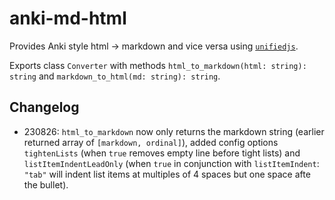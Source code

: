 # anki-md-html

Provides Anki style html → markdown and vice versa using [`unifiedjs`](https://unifiedjs.com).

Exports class `Converter` with methods `html_to_markdown(html: string): string` and `markdown_to_html(md: string): string`.

## Changelog

- 230826: `html_to_markdown` now only returns the markdown string (earlier returned array of `[markdown, ordinal]`), added config options `tightenLists` (when `true` removes empty line before tight lists) and `listItemIndentLeadOnly` (when `true` in conjunction with `listItemIndent`: `"tab"` will indent list items at multiples of 4 spaces but one space afte the bullet).